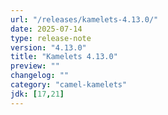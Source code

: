 ```yaml
---
url: "/releases/kamelets-4.13.0/"
date: 2025-07-14
type: release-note
version: "4.13.0"
title: "Kamelets 4.13.0"
preview: ""
changelog: ""
category: "camel-kamelets"
jdk: [17,21]
---
```

